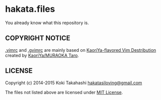 # hakata.files

You already know what this repository is.

## COPYRIGHT NOTICE

[.vimrc](.vimrc) and [.gvimrc](.gvimrc) are mainly based on [KaoriYa-flavored Vim Destribution](http://www.kaoriya.net/software/vim/) created by [KaoriYa/MURAOKA Taro](http://www.kaoriya.net/).

## LICENSE

Copyright (c) 2014-2015 Koki Takahashi <hakatasiloving@gmail.com>

The files not listed above are licensed under [MIT License](http://opensource.org/licenses/MIT).
